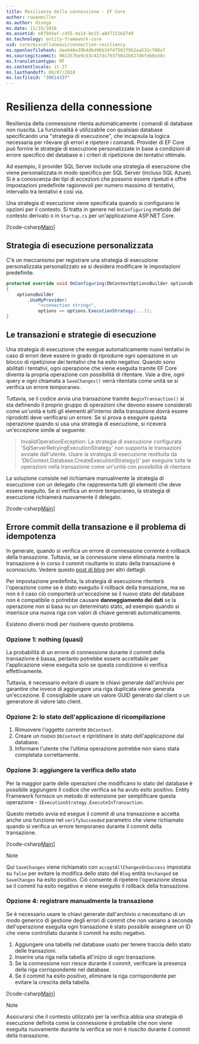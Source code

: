 ```yaml
---
title: Resilienza della connessione - EF Core
author: rowanmiller
ms.author: divega
ms.date: 11/15/2016
ms.assetid: e079d4af-c455-4a14-8e15-a8471516d748
ms.technology: entity-framework-core
uid: core/miscellaneous/connection-resiliency
ms.openlocfilehash: dae646e39b4dbd96b34f47582f9b2aa531cf88a7
ms.sourcegitcommit: 902257be9c63c427dc793750a2b827d6feb8e38c
ms.translationtype: MT
ms.contentlocale: it-IT
ms.lasthandoff: 08/07/2018
ms.locfileid: "39614337"
---
```

# <a name="connection-resiliency"></a>Resilienza della connessione

Resilienza della connessione ritenta automaticamente i comandi di database non riuscita. La funzionalità è utilizzabile con qualsiasi database specificando una "strategia di esecuzione", che incapsula la logica necessaria per rilevare gli errori e ripetere i comandi. Provider di EF Core può fornire le strategie di esecuzione personalizzate in base a condizioni di errore specifico del database e i criteri di ripetizione dei tentativi ottimale.

Ad esempio, il provider SQL Server include una strategia di esecuzione che viene personalizzata in modo specifico per SQL Server (incluso SQL Azure). Si è a conoscenza dei tipi di eccezioni che possono essere ripetuti e offre impostazioni predefinite ragionevoli per numero massimo di tentativi, intervallo tra tentativi e così via.

Una strategia di esecuzione viene specificata quando si configurano le opzioni per il contesto. Si tratta in genere nel `OnConfiguring` metodo del contesto derivato o in `Startup.cs` per un'applicazione ASP.NET Core.

[!code-csharp[Main](../../../samples/core/Miscellaneous/ConnectionResiliency/Program.cs#OnConfiguring)]

## <a name="custom-execution-strategy"></a>Strategia di esecuzione personalizzata

C'è un meccanismo per registrare una strategia di esecuzione personalizzata personalizzato se si desidera modificare le impostazioni predefinite.

``` csharp
protected override void OnConfiguring(DbContextOptionsBuilder optionsBuilder)
{
    optionsBuilder
        .UseMyProvider(
            "<connection string>",
            options => options.ExecutionStrategy(...));
}
```

## <a name="execution-strategies-and-transactions"></a>Le transazioni e strategie di esecuzione

Una strategia di esecuzione che esegue automaticamente nuovi tentativi in caso di errori deve essere in grado di riprodurre ogni operazione in un blocco di ripetizione dei tentativi che ha esito negativo. Quando sono abilitati i tentativi, ogni operazione che viene eseguita tramite EF Core diventa la propria operazione con possibilità di ritentare. Vale a dire, ogni query e ogni chiamata a `SaveChanges()` verrà ritentata come unità se si verifica un errore temporaneo.

Tuttavia, se il codice avvia una transazione tramite `BeginTransaction()` si sta definendo il proprio gruppo di operazioni che devono essere considerati come un'unità e tutti gli elementi all'interno della transazione dovrà essere riprodotti deve verificarsi un errore. Se si prova a eseguire questa operazione quando si usa una strategia di esecuzione, si riceverà un'eccezione simile al seguente:

> InvalidOperationException: La strategia di esecuzione configurata 'SqlServerRetryingExecutionStrategy' non supporta le transazioni avviate dall'utente. Usare la strategia di esecuzione restituita da 'DbContext.Database.CreateExecutionStrategy()' per eseguire tutte le operazioni nella transazione come un'unità con possibilità di ritentare.

La soluzione consiste nel richiamare manualmente la strategia di esecuzione con un delegato che rappresenta tutti gli elementi che deve essere eseguito. Se si verifica un errore temporaneo, la strategia di esecuzione richiamerà nuovamente il delegato.

[!code-csharp[Main](../../../samples/core/Miscellaneous/ConnectionResiliency/Program.cs#ManualTransaction)]

## <a name="transaction-commit-failure-and-the-idempotency-issue"></a>Errore commit della transazione e il problema di idempotenza

In generale, quando si verifica un errore di connessione corrente è rollback della transazione. Tuttavia, se la connessione viene eliminata mentre la transazione è in corso il commit risultante lo stato della transazione è sconosciuto. Vedere questo [post di blog](http://blogs.msdn.com/b/adonet/archive/2013/03/11/sql-database-connectivity-and-the-idempotency-issue.aspx) per altri dettagli.

Per impostazione predefinita, la strategia di esecuzione ritenterà l'operazione come se è stato eseguito il rollback della transazione, ma se non è il caso ciò comporterà un'eccezione se il nuovo stato del database non è compatibile o potrebbe causare **danneggiamento dei dati** se la operazione non si basa su un determinato stato, ad esempio quando si inserisce una nuova riga con valori di chiave generati automaticamente.

Esistono diversi modi per risolvere questo problema.

### <a name="option-1---do-almost-nothing"></a>Opzione 1: nothing (quasi)

La probabilità di un errore di connessione durante il commit della transazione è bassa, pertanto potrebbe essere accettabile per l'applicazione viene eseguita solo se questa condizione si verifica effettivamente.

Tuttavia, è necessario evitare di usare le chiavi generate dall'archivio per garantire che invece di aggiungere una riga duplicata viene generata un'eccezione. È consigliabile usare un valore GUID generato dal client o un generatore di valore lato client.

### <a name="option-2---rebuild-application-state"></a>Opzione 2: lo stato dell'applicazione di ricompilazione

1. Rimuovere l'oggetto corrente `DbContext`.
2. Creare un nuovo `DbContext` e ripristinare lo stato dell'applicazione dal database.
3. Informare l'utente che l'ultima operazione potrebbe non siano stata completata correttamente.

### <a name="option-3---add-state-verification"></a>Opzione 3: aggiungere la verifica dello stato

Per la maggior parte delle operazioni che modificano lo stato del database è possibile aggiungere il codice che verifica se ha avuto esito positivo. Entity Framework fornisce un metodo di estensione per semplificare questa operazione - `IExecutionStrategy.ExecuteInTransaction`.

Questo metodo avvia ed esegue il commit di una transazione e accetta anche una funzione nel `verifySucceeded` parametro che viene richiamato quando si verifica un errore temporaneo durante il commit della transazione.

[!code-csharp[Main](../../../samples/core/Miscellaneous/ConnectionResiliency/Program.cs#Verification)]

> [!NOTE]
> Qui `SaveChanges` viene richiamato con `acceptAllChangesOnSuccess` impostata su `false` per evitare la modifica dello stato del `Blog` entità `Unchanged` se `SaveChanges` ha esito positivo. Ciò consente di ripetere l'operazione stessa se il commit ha esito negativo e viene eseguito il rollback della transazione.

### <a name="option-4---manually-track-the-transaction"></a>Opzione 4: registrare manualmente la transazione

Se è necessario usare le chiavi generate dall'archivio o necessitano di un modo generico di gestione degli errori di commit che non variano a seconda dell'operazione eseguita ogni transazione è stato possibile assegnare un ID che viene controllato durante il commit ha esito negativo.

1. Aggiungere una tabella nel database usato per tenere traccia dello stato delle transazioni.
2. Inserire una riga nella tabella all'inizio di ogni transazione.
3. Se la connessione non riesce durante il commit, verificare la presenza della riga corrispondente nel database.
4. Se il commit ha esito positivo, eliminare la riga corrispondente per evitare la crescita della tabella.

[!code-csharp[Main](../../../samples/core/Miscellaneous/ConnectionResiliency/Program.cs#Tracking)]

> [!NOTE]
> Assicurarsi che il contesto utilizzato per la verifica abbia una strategia di esecuzione definita come la connessione è probabile che non viene eseguita nuovamente durante la verifica se non è riuscito durante il commit della transazione.
